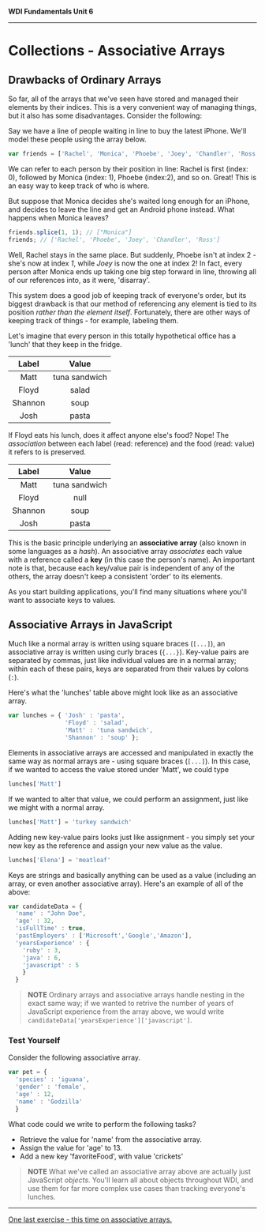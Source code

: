 **WDI Fundamentals Unit 6**

---

# Collections - Associative Arrays

## Drawbacks of Ordinary Arrays

So far, all of the arrays that we've seen have stored and managed their elements by their indices. This is a very convenient way of managing things, but it also has some disadvantages. Consider the following:

Say we have a line of people waiting in line to buy the latest iPhone. We'll model these people using the array below.

```javascript
var friends = ['Rachel', 'Monica', 'Phoebe', 'Joey', 'Chandler', 'Ross'];
```

We can refer to each person by their position in line: Rachel is first (index: 0), followed by Monica (index: 1), Phoebe (index:2), and so on. Great! This is an easy way to keep track of who is where.

But suppose that Monica decides she's waited long enough for an iPhone, and decides to leave the line and get an Android phone instead. What happens when Monica leaves?

```javascript
friends.splice(1, 1); // ["Monica"]
friends; // ['Rachel', 'Phoebe', 'Joey', 'Chandler', 'Ross']
```

Well, Rachel stays in the same place. But suddenly, Phoebe isn't at index 2 - she's now at index *1*, while *Joey* is now the one at index 2! In fact, every person after Monica ends up taking one big step forward in line, throwing all of our references into, as it were, 'disarray'.

This system does a good job of keeping track of everyone's order, but its biggest drawback is that our method of referencing any element is tied to its position *rather than the element itself*. Fortunately, there are other ways of keeping track of things - for example, labeling them.

Let's imagine that every person in this totally hypothetical office has a 'lunch' that they keep in the fridge.

|  Label    |  Value          |
|:-------:  |:-------:        |
| Matt    | tuna sandwich |
| Floyd   | salad         |
| Shannon | soup          |
| Josh    | pasta         |

If Floyd eats his lunch, does it affect anyone else's food? Nope! The *association* between each label (read: reference) and the food (read: value) it refers to is preserved.

|  Label      |  Value  |
|:-------:    |:-------:|
| Matt      | tuna sandwich |
| Floyd     | null            |
| Shannon   | soup          |
| Josh      | pasta         |

This is the basic principle underlying an **associative array** (also known in some languages as a *hash*). An associative array *associates* each value with a reference called a **key** (in this case the person's name). An important note is that, because each key/value pair is independent of any of the others, the array doesn't keep a consistent 'order' to its elements.

As you start building applications, you'll find many situations where you'll want to associate keys to values.

## Associative Arrays in JavaScript

Much like a normal array is written using square braces (`[...]`), an associative array is written using curly braces (`{...}`). Key-value pairs are separated by commas, just like individual values are in a normal array; within each of these pairs, keys are separated from their values by colons (`:`).

Here's what the 'lunches' table above might look like as an associative array.

```javascript
var lunches = { 'Josh' : 'pasta',
                'Floyd' : 'salad',
                'Matt' : 'tuna sandwich',
                'Shannon' : 'soup' };
```

Elements in associative arrays are accessed and manipulated in exactly the same way as normal arrays are - using square braces (`[...]`). In this case, if we wanted to access the value stored under 'Matt', we could type

  ```js
  lunches['Matt']
  ```

If we wanted to alter that value, we could perform an assignment, just like we might with a normal array.

  ```js
  lunches['Matt'] = 'turkey sandwich'
  ```

Adding new key-value pairs looks just like assignment - you simply set your new key as the reference and assign your new value as the value.

  ```js
  lunches['Elena'] = 'meatloaf'
  ```

Keys are strings and basically anything can be used as a value (including an array, or even another associative array). Here's an example of all of the above:

```javascript
var candidateData = {
  'name' : "John Doe",
  'age' : 32,
  'isFullTime' : true,
  'pastEmployers' : ['Microsoft','Google','Amazon'],
  'yearsExperience' : {
    'ruby' : 3,
    'java' : 6,
    'javascript' : 5
    }
  }
```
>**NOTE** Ordinary arrays and associative arrays handle nesting in the exact same way; if we wanted to retrive the number of years of JavaScript experience from the array above, we would write <code>candidateData['yearsExperience']['javascript']</code>.

### Test Yourself
Consider the following associative array.

```javascript
var pet = {
  'species' : 'iguana',
  'gender' : 'female',
  'age' : 12,
  'name' : 'Godzilla'
  }
```
What code could we write to perform the following tasks?
* Retrieve the value for 'name' from the associative array.
* Assign the value for 'age' to 13.
* Add a new key 'favoriteFood', with value 'crickets'

>**NOTE** What we've called an associative array above are actually just JavaScript *objects*. You'll learn all about objects throughout WDI, and use them for far more complex use cases than tracking everyone's lunches.

---

[One last exercise - this time on associative arrays.](10_exercise.md)
